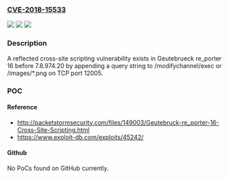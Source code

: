### [CVE-2018-15533](https://cve.mitre.org/cgi-bin/cvename.cgi?name=CVE-2018-15533)
![](https://img.shields.io/static/v1?label=Product&message=n%2Fa&color=blue)
![](https://img.shields.io/static/v1?label=Version&message=n%2Fa&color=blue)
![](https://img.shields.io/static/v1?label=Vulnerability&message=n%2Fa&color=brighgreen)

### Description

A reflected cross-site scripting vulnerability exists in Geutebrueck re_porter 16 before 7.8.974.20 by appending a query string to /modifychannel/exec or /images/*.png on TCP port 12005.

### POC

#### Reference
- http://packetstormsecurity.com/files/149003/Geutebruck-re_porter-16-Cross-Site-Scripting.html
- https://www.exploit-db.com/exploits/45242/

#### Github
No PoCs found on GitHub currently.

